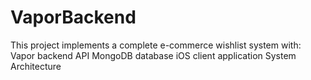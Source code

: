 # VaporBackend
This project implements a complete e-commerce wishlist system with:  Vapor backend API MongoDB database iOS client application System Architecture
